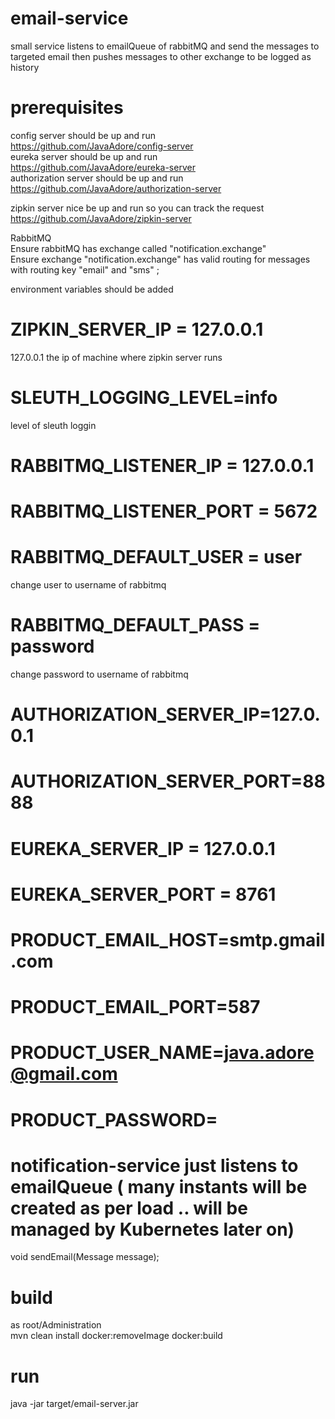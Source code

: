 # email-service
small service listens to emailQueue of rabbitMQ and send the messages to targeted email then pushes messages to other exchange to be logged as history

# prerequisites
config server should be up and run<br/>
<a href="https://github.com/JavaAdore/config-server">https://github.com/JavaAdore/config-server</a> <br/>
eureka server should be up and run<br/>
<a href="https://github.com/JavaAdore/eureka-server">https://github.com/JavaAdore/eureka-server</a> <br/>
authorization server should be up and run<br/>
<a href="https://github.com/JavaAdore/authorization-server">https://github.com/JavaAdore/authorization-server</a> <br/>


zipkin server nice be up and run so you can track the request<br/>
<a href="https://github.com/JavaAdore/zipkin-server">https://github.com/JavaAdore/zipkin-server</a> <br/>


RabbitMQ <br/>
Ensure rabbitMQ has exchange called "notification.exchange" <br/>
Ensure exchange "notification.exchange" has valid routing for messages with routing key "email" and "sms" ;<br/>
 


 

environment variables should be added

# ZIPKIN_SERVER_IP = 127.0.0.1
127.0.0.1 the ip of machine where zipkin server runs
# SLEUTH_LOGGING_LEVEL=info
level of sleuth loggin

# RABBITMQ_LISTENER_IP = 127.0.0.1
# RABBITMQ_LISTENER_PORT = 5672
# RABBITMQ_DEFAULT_USER = user
change user to username of rabbitmq
# RABBITMQ_DEFAULT_PASS = password
change password to username of rabbitmq


 
# AUTHORIZATION_SERVER_IP=127.0.0.1
# AUTHORIZATION_SERVER_PORT=8888

# EUREKA_SERVER_IP      = 127.0.0.1
# EUREKA_SERVER_PORT    = 8761

# PRODUCT_EMAIL_HOST=smtp.gmail.com
# PRODUCT_EMAIL_PORT=587
# PRODUCT_USER_NAME=java.adore@gmail.com
# PRODUCT_PASSWORD=




# notification-service just listens to emailQueue ( many instants will be created as per load .. will be managed by Kubernetes later on)
void sendEmail(Message message);


 

# build
as root/Administration <br/>
mvn clean install docker:removeImage docker:build
# run
java -jar target/email-server.jar

